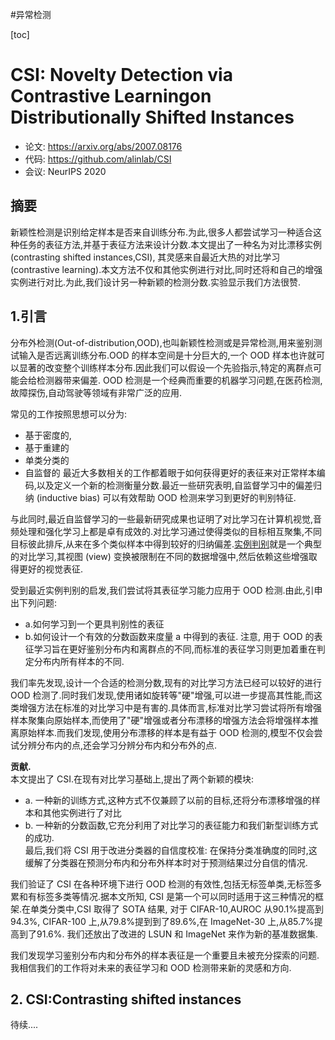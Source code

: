 #异常检测 

[toc]
# CSI: Novelty Detection via Contrastive Learningon Distributionally Shifted Instances

-  论文: https://arxiv.org/abs/2007.08176
-  代码: https://github.com/alinlab/CSI
-  会议: NeurIPS 2020

## 摘要  
新颖性检测是识别给定样本是否来自训练分布.为此,很多人都尝试学习一种适合这种任务的表征方法,并基于表征方法来设计分数.本文提出了一种名为对比漂移实例 (contrasting shifted instances,CSI), 其灵感来自最近大热的对比学习(contrastive learning).本文方法不仅和其他实例进行对比,同时还将和自己的增强实例进行对比.为此,我们设计另一种新颖的检测分数.实验显示我们方法很赞.

##  1.引言
分布外检测(Out-of-distribution,OOD),也叫新颖性检测或是异常检测,用来鉴别测试输入是否远离训练分布.OOD 的样本空间是十分巨大的,一个 OOD 样本也许就可以显著的改变整个训练样本分布.因此我们可以假设一个先验指示,特定的离群点可能会给检测器带来偏差. OOD 检测是一个经典而重要的机器学习问题,在医药检测,故障探伤,自动驾驶等领域有非常广泛的应用.  

常见的工作按照思想可以分为: 
- 基于密度的,
- 基于重建的
- 单类分类的
- 自监督的
最近大多数相关的工作都着眼于如何获得更好的表征来对正常样本编码,以及定义一个新的检测衡量分数.最近一些研究表明,自监督学习中的偏差归纳 (inductive bias) 可以有效帮助 OOD 检测来学习到更好的判别特征.  

与此同时,最近自监督学习的一些最新研究成果也证明了对比学习在计算机视觉,音频处理和强化学习上都是卓有成效的.对比学习通过使得类似的目标相互聚集,不同目标彼此排斥,从来在多个类似样本中得到较好的归纳偏差.[实例判别](https://zhuanlan.zhihu.com/p/91347205)就是一个典型的对比学习,其视图 (view) 变换被限制在不同的数据增强中,然后依赖这些增强取得更好的视觉表征.

受到最近实例判别的启发,我们尝试将其表征学习能力应用于 OOD 检测.由此,引申出下列问题:
- a.如何学习到一个更具判别性的表征
- b.如何设计一个有效的分数函数来度量 a 中得到的表征.
注意, 用于 OOD 的表征学习旨在更好鉴别分布内和离群点的不同,而标准的表征学习则更加着重在判定分布内所有样本的不同.  

我们率先发现,设计一个合适的检测分数,现有的对比学习方法已经可以较好的进行 OOD 检测了.同时我们发现,使用诸如旋转等"硬"增强,可以进一步提高其性能,而这类增强方法在标准的对比学习中是有害的.具体而言,标准对比学习尝试将所有增强样本聚集向原始样本,而使用了"硬"增强或者分布漂移的增强方法会将增强样本推离原始样本.而我们发现,使用分布漂移的样本是有益于 OOD 检测的,模型不仅会尝试分辨分布内的点,还会学习分辨分布内和分布外的点.   

**贡献.**  
本文提出了 CSI.在现有对比学习基础上,提出了两个新颖的模块:
- a. 一种新的训练方式,这种方式不仅兼顾了以前的目标,还将分布漂移增强的样本和其他实例进行了对比
- b. 一种新的分数函数,它充分利用了对比学习的表征能力和我们新型训练方式的成功.    
最后,我们将 CSI 用于改进分类器的自信度校准: 在保持分类准确度的同时,这缓解了分类器在预测分布内和分布外样本时对于预测结果过分自信的情况.  

我们验证了 CSI 在各种环境下进行 OOD 检测的有效性,包括无标签单类,无标签多累和有标签多类等情况.据本文所知, CSI 是第一个可以同时适用于这三种情况的框架.在单类分类中,CSI 取得了 SOTA 结果, 对于 CIFAR-10,AUROC 从90.1%提高到94.3%, CIFAR-100 上,从79.8%提到到了89.6%,在 ImageNet-30 上,从85.7%提高到了91.6%. 我们还放出了改进的 LSUN 和 ImageNet 来作为新的基准数据集.

我们发现学习鉴别分布内和分布外的样本表征是一个重要且未被充分探索的问题.我相信我们的工作将对未来的表征学习和 OOD 检测带来新的灵感和方向.

## 2. CSI:Contrasting shifted instances

待续....


